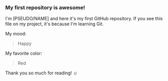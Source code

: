 ### My first repository is awesome!

I'm [PSEUDO/NAME] and here it's my first GitHub repository.
If you see this file on my project, it's because I'm learning Git.

My mood:

> Happy

My favorite color:

> Red

Thank you so much for reading! ☺